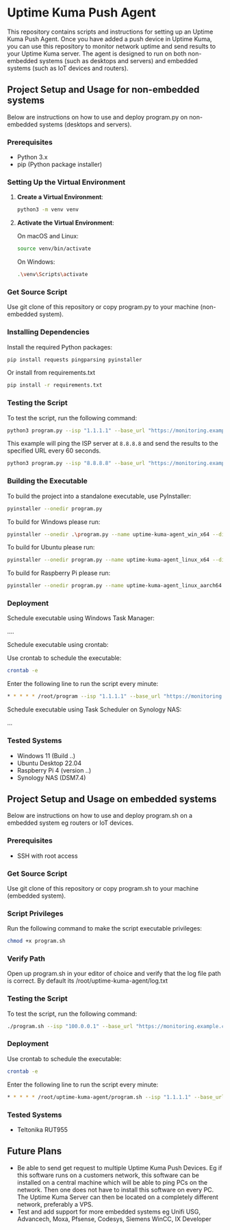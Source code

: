 # Uptime Kuma Push Agent

This repository contains scripts and instructions for setting up an Uptime Kuma Push Agent. Once you have added a push device in Uptime Kuma, you can use this repository to monitor network uptime and send results to your Uptime Kuma server. The agent is designed to run on both non-embedded systems (such as desktops and servers) and embedded systems (such as IoT devices and routers).

## Project Setup and Usage for non-embedded systems

Below are instructions on how to use and deploy program.py on non-embedded systems (desktops and servers).

### Prerequisites

- Python 3.x
- pip (Python package installer)

### Setting Up the Virtual Environment

1. **Create a Virtual Environment**:

    ```bash
    python3 -m venv venv
    ```

2. **Activate the Virtual Environment**:

    On macOS and Linux:

    ```bash
    source venv/bin/activate
    ```

    On Windows:

    ```bash
    .\venv\Scripts\activate
    ```

### Get Source Script

Use git clone of this repository or copy program.py to your machine (non-embedded system).

### Installing Dependencies

Install the required Python packages:

```bash
pip install requests pingparsing pyinstaller
```

Or install from requirements.txt

```bash
pip install -r requirements.txt
```

### Testing the Script

To test the script, run the following command:

```bash
python3 program.py --isp "1.1.1.1" --base_url "https://monitoring.example.com/api/push/XXXXXX"
```

This example will ping the ISP server at `8.8.8.8` and send the results to the specified URL every 60 seconds.

```bash
python3 program.py --isp "8.8.8.8" --base_url "https://monitoring.example.com/api/push/XXXXXX" --interval 60
```

### Building the Executable

To build the project into a standalone executable, use PyInstaller:

```bash
pyinstaller --onedir program.py
```

To build for Windows please run:

```bash
pyinstaller --onedir .\program.py --name uptime-kuma-agent_win_x64 --distpath .\release\win_x64\dist --workpath .\release\win_x64\build --specpath .\release\win_x64\
```

To build for Ubuntu please run:

```bash
pyinstaller --onedir program.py --name uptime-kuma-agent_linux_x64 --distpath release/linux_x64/dist --workpath release/linux_x64/build --specpath release/linux_x64
```

To build for Raspberry Pi please run:

```bash
pyinstaller --onedir program.py --name uptime-kuma-agent_linux_aarch64 --distpath release/linux_aarch64/dist --workpath release/linux_aarch64/build --specpath release/linux_aarch64
```

### Deployment

Schedule executable using Windows Task Manager:

....

Schedule executable using crontab:

Use crontab to schedule the executable:

```bash
crontab -e
```

Enter the following line to run the script every minute:

```bash
* * * * * /root/program --isp "1.1.1.1" --base_url "https://monitoring.example.com/api/push/XXXXXX"
```

Schedule executable using Task Scheduler on Synology NAS:

...

### Tested Systems

* Windows 11 (Build ..)
* Ubuntu Desktop 22.04
* Raspberry Pi 4 (version ..)
* Synology NAS (DSM7.4)


## Project Setup and Usage on embedded systems

Below are instructions on how to use and deploy program.sh on a embedded system eg routers or IoT devices.

### Prerequisites

- SSH with root access

### Get Source Script

Use git clone of this repository or copy program.sh to your machine (embedded system).

### Script Privileges

Run the following command to make the script executable privileges:

```bash
chmod +x program.sh
```

### Verify Path

Open up program.sh in your editor of choice and verify that the log file path is correct. By default its /root/uptime-kuma-agent/log.txt

### Testing the Script

To test the script, run the following command:

```bash
./program.sh --isp "100.0.0.1" --base_url "https://monitoring.example.com/api/push/XXXXXX"
```

### Deployment

Use crontab to schedule the executable:

```bash
crontab -e
```

Enter the following line to run the script every minute:

```bash
* * * * * /root/uptime-kuma-agent/program.sh --isp "1.1.1.1" --base_url "https://monitoring.example.com/api/push/XXXXXX"
```

### Tested Systems

* Teltonika RUT955


## Future Plans

* Be able to send get request to multiple Uptime Kuma Push Devices. Eg if this software runs on a customers network, this software can be installed on a central machine which will be able to ping PCs on the network. Then one does not have to install this software on every PC. The Uptime Kuma Server can then be located on a completely different network, preferably a VPS.
* Test and add support for more embedded systems eg Unifi USG, Advancech, Moxa, Pfsense, Codesys, Siemens WinCC, IX Developer
